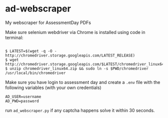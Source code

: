 # ad-webscraper
My webscraper for AssessmentDay PDFs

Make sure selenium webdriver via Chrome is installed using code in terminal:

```

$ LATEST=$(wget -q -O - http://chromedriver.storage.googleapis.com/LATEST_RELEASE)
$ wget http://chromedriver.storage.googleapis.com/$LATEST/chromedriver_linux64.zip
$ unzip chromedriver_linux64.zip && sudo ln -s $PWD/chromedriver /usr/local/bin/chromedriver

```

Make sure you have login to assessment day and create a ```.env``` file with the following variables (with your own credentials)

```
AD_USER=username
AD_PWD=password
```

run ```ad_webscraper.py``` if any captcha happens solve it within 30 seconds.
